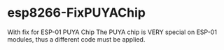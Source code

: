 # esp8266-FixPUYAChip
With fix for ESP-01 PUYA Chip
The PUYA chip is VERY special on ESP-01 modules, thus a different code must be applied.
